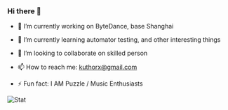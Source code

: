 ### Hi there 👋

- 🔭 I’m currently working on ByteDance, base Shanghai

- 🌱 I’m currently learning automator testing, and other interesting things

- 👯 I’m looking to collaborate on skilled person

- 📫 How to reach me: kuthorx@gmail.com

- ⚡ Fun fact: I AM Puzzle / Music Enthusiasts 

![Stat](https://github-readme-stats.vercel.app/api?username=kuthorx&show_icons=true&theme=default)
